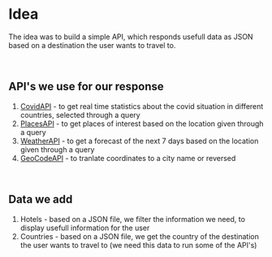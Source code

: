 # Idea

The idea was to build a simple API, which responds usefull data as JSON based on a destination the user wants to travel to.

<br>

## API's we use for our response

1. [CovidAPI](covidAPI.md) - to get real time statistics about the covid situation in different countries, selected through a query
2. [PlacesAPI](placesAPI.md) - to get places of interest based on the location given through a query
3. [WeatherAPI](weatherAPI.md) - to get a forecast of the next 7 days based on the location given through a query
4. [GeoCodeAPI](geoCodeAPI.md) - to tranlate coordinates to a city name or reversed

<br>

## Data we add

1. Hotels - based on a JSON file, we filter the information we need, to display usefull information for the user
2. Countries - based on a JSON file, we get the country of the destination the user wants to travel to (we need this data to run some of the API's)
